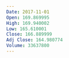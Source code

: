 ```yaml
---
Date: 2017-11-01
Open: 169.869995
High: 169.940002
Low: 165.610001
Close: 166.889999
Adj Close: 164.980774
Volume: 33637800
---
```

